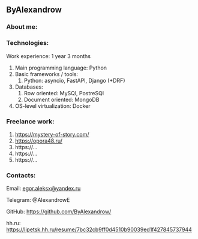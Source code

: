 ## ByAlexandrow

### About me:

### Technologies:

Work experience: 1 year 3 months

1. Main programming language: Python
2. Basic frameworks / tools:
   1. Python: asyncio, FastAPI, Django (+DRF)
3. Databases:
   1. Row oriented: MySQl, PostreSQl
   2. Document oriented: MongoDB
4. OS-level virtualization: Docker


### Freelance work:

1. https://mystery-of-story.com/
2. https://opora48.ru/
3. https://...
4. https://...
5. https://...


### Contacts:

Email: egor.aleksx@yandex.ru

Telegram: @AlexandrowE

GitHub: https://github.com/ByAlexandrow/

hh.ru: https://lipetsk.hh.ru/resume/7bc32cb9ff0d4510b90039ed1f427845737944
